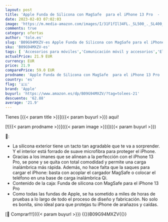 ```yaml
---
layout: post
title: 'Apple Funda de Silicona con MagSafe  para el iPhone 13 Pro  -  Product  Red'
date: 2023-02-03 07:02:03
image: 'https://m.media-amazon.com/images/I/31F1fIl34FL._SL500_._SL400_.jpg'
comments: true
category: ofertas
author: 'tole.es'
slug: 'B09G94MXZV-es Apple Funda de Silicona con MagSafe para el iPhone 13 Pro...'
sku: 'B09G94MXZV-es'
tags: [ 'Accesorios para móviles','Comunicación móvil y accesorios','Electrónica','Fundas y carcasas para teléfonos móviles','apple','iphone','🇪🇸', ]
actualPrice: 21.9 EUR
currency: EUR
price: 21.9
comparePrice: 59.0 EUR
prodname: 'Apple Funda de Silicona con MagSafe  para el iPhone 13 Pro  -  Product  Red'
country: 'es'
flag: '🇪🇸'
brand: 'Apple'
buyurl: 'https://www.amazon.es/dp/B09G94MXZV/?tag=tolees-21'
descuento: '62.88'
average: '21.9'
---
```


Tienes [{{< param title >}}]({{< param buyurl >}}) aqui!

[![{{< param prodname >}}]({{< param image >}})]({{< param buyurl >}})

🔎:

- La silicona exterior tiene un tacto tan agradable que te va a sorprender. Y el interior está forrado de suave microfibra para proteger el iPhone.
- Gracias a los imanes que se alinean a la perfección con el iPhone 13 Pro, se pone y se quita con total comodidad y permite una carga inalámbrica más rápida. Además, no hace falta que la saques para cargar el iPhone: basta con acoplar el cargador MagSafe o colocar el teléfono en una base de carga inalámbrica Qi.
- Contenido de la caja: Funda de silicona con MagSafe para el iPhone 13 Pro
- Como todas las fundas de Apple, se ha sometido a miles de horas de pruebas a lo largo de todo el proceso de diseño y fabricación. No solo es bonita, sino ideal para que protejas tu iPhone de arañazos y caídas.

[🛒 Comprar!!!]({{< param buyurl >}})
{{<world>}}B09G94MXZV{{</world>}}
